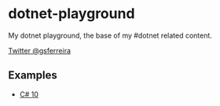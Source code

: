 # dotnet-playground
My dotnet playground, the base of my #dotnet related content.

[Twitter @gsferreira](https://gsferreira.com)

## Examples

 - [C# 10](/csharp/10)


